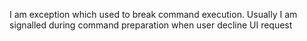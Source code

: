 I am exception which used to break command execution. 
Usually I am signalled during command preparation when user decline UI request 